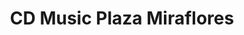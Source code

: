 ---
title: "CD Music Plaza Miraflores"
url: /tegucigalpa/cd-music-plaza-miraflores/
shop: Allgemein
---